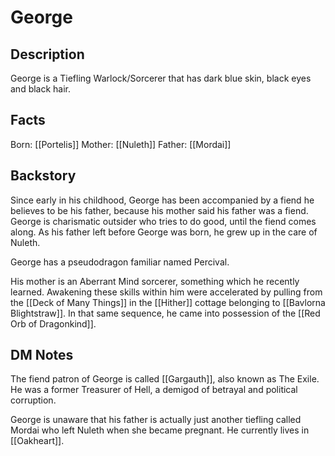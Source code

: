 # George
## Description
George is a Tiefling Warlock/Sorcerer that has dark blue skin, black eyes and black hair.   

## Facts
Born: [[Portelis]]
Mother: [[Nuleth]] 
Father: [[Mordai]]

## Backstory
Since early in his childhood, George has been accompanied by a fiend he believes to be his father, because his mother said his father was a fiend. George is charismatic outsider who tries to do good, until the fiend comes along. As his father left before George was born, he grew up in the care of Nuleth. 

George has a pseudodragon familiar named Percival. 

His mother is an Aberrant Mind sorcerer, something which he recently learned. Awakening these skills within him were accelerated by pulling from the [[Deck of Many Things]] in the [[Hither]] cottage belonging to [[Bavlorna Blightstraw]]. In that same sequence, he came into possession of the [[Red Orb of Dragonkind]].

## DM Notes
The fiend patron of George is called [[Gargauth]], also known as The Exile. He was a former Treasurer of Hell, a demigod of betrayal and political corruption. 

George is unaware that his father is actually just another tiefling called Mordai who left Nuleth when she became pregnant. He currently lives in [[Oakheart]].